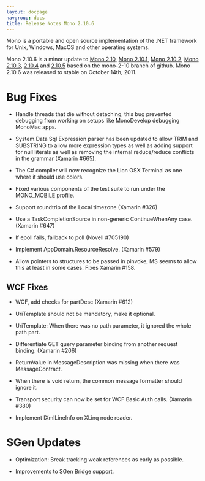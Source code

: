 ```yaml
---
layout: docpage
navgroup: docs
title: Release Notes Mono 2.10.6
---
```


Mono is a portable and open source implementation of the .NET framework for Unix, Windows, MacOS and other operating systems.

Mono 2.10.6 is a minor update to [Mono 2.10]({{site.github.url}}/old_site/Release_Notes_Mono_2.10 "Release Notes Mono 2.10"), [Mono 2.10.1]({{site.github.url}}/old_site/Release_Notes_Mono_2.10.1 "Release Notes Mono 2.10.1"), [Mono 2.10.2]({{site.github.url}}/old_site/Release_Notes_Mono_2.10.2 "Release Notes Mono 2.10.2"), [Mono 2.10.3]({{site.github.url}}/old_site/Release_Notes_Mono_2.10.3 "Release Notes Mono 2.10.3"), [2.10.4]({{site.github.url}}/old_site/Release_Notes_Mono_2.10.4 "Release Notes Mono 2.10.4") and [2.10.5]({{site.github.url}}/old_site/Release_Notes_Mono_2.10.5 "Release Notes Mono 2.10.5") based on the mono-2-10 branch of github. Mono 2.10.6 was released to stable on October 14th, 2011.

Bug Fixes
=========

-   Handle threads that die without detaching, this bug prevented debugging from working on setups like MonoDevelop debugging MonoMac apps.

-   System.Data Sql Expression parser has been updated to allow TRIM and SUBSTRING to allow more expression types as well as adding support for null literals as well as removing the internal reduce/reduce conflicts in the grammar (Xamarin \#665).

-   The C\# compiler will now recognize the Lion OSX Terminal as one where it should use colors.

-   Fixed various components of the test suite to run under the MONO\_MOBILE profile.

-   Support roundtrip of the Local timezone (Xamarin \#326)

-   Use a TaskCompletionSource in non-generic ContinueWhenAny case. (Xamarin \#647)

-   If epoll fails, fallback to poll (Novell \#705190)

-   Implement AppDomain.ResourceResolve. (Xamarin \#579)

-   Allow pointers to structures to be passed in pinvoke, MS seems to allow this at least in some cases. Fixes Xamarin \#158.

WCF Fixes
---------

-   WCF, add checks for partDesc (Xamarin \#612)

-   UriTemplate should not be mandatory, make it optional.

-   UriTemplate: When there was no path parameter, it ignored the whole path part.

-   Differentiate GET query parameter binding from another request binding. (Xamarin \#206)

-   ReturnValue in MessageDescription was missing when there was MessageContract.

-   When there is void return, the common message formatter should ignore it.

-   Transport security can now be set for WCF Basic Auth calls. (Xamarin \#380)

-   Implement IXmlLineInfo on XLinq node reader.

SGen Updates
============

-   Optimization: Break tracking weak references as early as possible.

-   Improvements to SGen Bridge support.


